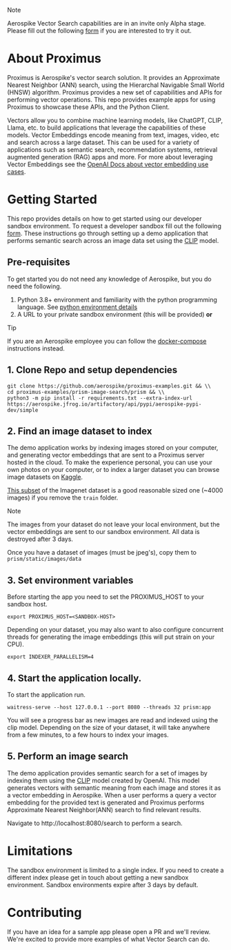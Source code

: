 > [!NOTE]
> Aerospike Vector Search capabilities are in an invite only Alpha stage. Please
> fill out the following [form](https://aerospike.com/lp/aerospike-vector-developer-program-sign-up/) if you are interested to try it out. 

# About Proximus
Proximus is Aerospike's vector search solution. It provides an Approximate Nearest Neighbor (ANN)
search, using the Hierarchal Navigable Small World (HNSW) algorithm. Proximus provides a new
set of capabilities and APIs for performing vector operations. This repo provides example apps for 
using Proximus to showcase these APIs, and the Python Client.

Vectors allow you to combine machine learning models, like ChatGPT, CLIP, Llama, etc.
to build applications that leverage the capabilities of these models. Vector Embeddings
encode meaning from text, images, video, etc and search across a large dataset.
This can be used for a variety of applications such as semantic search, recommendation systems,
retrieval augmented generation (RAG) apps and more. For more about leveraging Vector Embeddings
see the [OpenAI Docs about vector embedding use cases](https://platform.openai.com/docs/guides/embeddings/use-cases). 

# Getting Started
This repo provides details on how to get started using our developer sandbox
environment. To request a developer sandbox fill out the following [form](https://aerospike.com/lp/aerospike-vector-developer-program-sign-up/). These instructions go through setting up a
demo application that performs semantic search across an image data set using the [CLIP](https://arxiv.org/abs/2103.00020) model. 

## Pre-requisites
To get started you do not need any knowledge of Aerospike, but you do need the following.

1. Python 3.8+ environment and familiarity with the python programming language. See [python environment details](./prism-image-search/README.md#setup-python-virtual-environment)
1. A URL to your private sandbox environment (this will be provided) **or**

> [!TIP]
> If you are an Aerospike employee you can follow the [docker-compose](./prism-image-search/README.md#install-using-docker-compose) instructions instead.


## 1. Clone Repo and setup dependencies

```
git clone https://github.com/aerospike/proximus-examples.git && \\
cd proximus-examples/prism-image-search/prism && \\
python3 -m pip install -r requirements.txt --extra-index-url https://aerospike.jfrog.io/artifactory/api/pypi/aerospike-pypi-dev/simple 
```

## 2. Find an image dataset to index

The demo application works by indexing images stored on your computer, and 
generating vector embeddings that are sent to a Proximus server hosted in the cloud.
To make the experience personal, you can use your own photos on your computer, or to index
a larger dataset you can browse image datasets on [Kaggle](https://www.kaggle.com/datasets).  

[This subset](https://www.kaggle.com/datasets/ifigotin/imagenetmini-1000) of the Imagenet
dataset is a good reasonable sized one (~4000 images) if you remove the `train` folder. 

> [!NOTE]
> The images from your dataset do not leave your local environment, but the vector embeddings
> are sent to our sandbox environment. All data is destroyed after 3 days.

Once you have a dataset of images (must be jpeg's), copy them to `prism/static/images/data`

## 3. Set environment variables
Before starting the app you need to set the PROXIMUS_HOST to your sandbox host. 

```
export PROXIMUS_HOST=<SANDBOX-HOST>
```
Depending on your dataset, you may also want to also configure concurrent threads 
for generating the image embeddings (this will put strain on your CPU).

```
export INDEXER_PARALLELISM=4
```

## 4. Start the application locally.
To start the application run.
```
waitress-serve --host 127.0.0.1 --port 8080 --threads 32 prism:app
```
You will see a progress bar as new images are read and indexed using the clip model.
Depending on the size of your dataset, it will take anywhere from a few minutes, to
a few hours to index your images. 

## 5. Perform an image search
The demo application provides semantic search for a set of images
by indexing them using the [CLIP](https://huggingface.co/sentence-transformers/clip-ViT-B-32-multilingual-v1)
model created by OpenAI. This model generates vectors with semantic meaning 
from each image and stores it as a vector embedding in Aerospike. When a user
performs a query a vector embedding for the provided text is generated and
Proximus performs Approximate Nearest Neighbor(ANN) search to find relevant results.

Navigate to http://localhost:8080/search to perform a search. 

# Limitations
The sandbox environment is limited to a single index. If you need to create a different
index please get in touch about getting a new sandbox environment. Sandbox environments
expire after 3 days by default.

# Contributing
If you have an idea for a sample app please open a PR and we'll review. We're excited to provide more examples
of what Vector Search can do. 